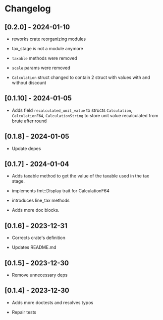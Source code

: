 # Changelog

## [0.2.0]  - 2024-01-10

* reworks crate reorganizing modules

* tax_stage is not a module anymore

* `taxable` methods were removed

* `scale` params were removed

* `Calculation` struct changed to contain 2 struct with values with and without discount

## [0.1.10] - 2024-01-05

* Adds field `recalculated_unit_value` to structs `Calculation`, `CalculationF64`, `CalculationString` 
             to store unit value recalculated from brute after round 

## [0.1.8] - 2024-01-05

* Update depes

## [0.1.7] - 2024-01-04

* Adds taxable method to get the value of the taxable used in the tax stage.

* implements fmt::Display trait for CalculationF64

* introduces line_tax methods

* Adds more doc blocks.

## [0.1.6] - 2023-12-31

* Corrects crate's definition

* Updates README.md

## [0.1.5] - 2023-12-30

* Remove unnecessary deps 

## [0.1.4] - 2023-12-30

* Adds more doctests and resolves typos

* Repair tests
